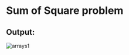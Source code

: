 
# Sum of Square problem

## Output:


![arrays1](https://github.com/user-attachments/assets/aed216ab-6ac4-4158-ac85-23389211d2a2)
